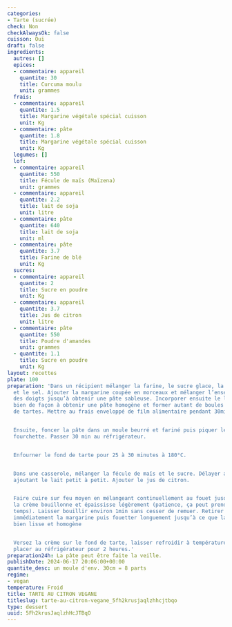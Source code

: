 ```yaml
---
categories:
- Tarte (sucrée)
check: Non
checkAlwaysOk: false
cuisson: Oui
draft: false
ingredients:
  autres: []
  epices:
  - commentaire: appareil
    quantite: 30
    title: Curcuma moulu
    unit: grammes
  frais:
  - commentaire: appareil
    quantite: 1.5
    title: Margarine végétale spécial cuisson
    unit: Kg
  - commentaire: pâte
    quantite: 1.8
    title: Margarine végétale spécial cuisson
    unit: Kg
  legumes: []
  lof:
  - commentaire: appareil
    quantite: 550
    title: Fécule de maïs (Maïzena)
    unit: grammes
  - commentaire: appareil
    quantite: 2.2
    title: lait de soja
    unit: litre
  - commentaire: pâte
    quantite: 640
    title: lait de soja
    unit: ml
  - commentaire: pâte
    quantite: 3.7
    title: Farine de blé
    unit: Kg
  sucres:
  - commentaire: appareil
    quantite: 2
    title: Sucre en poudre
    unit: Kg
  - commentaire: appareil
    quantite: 3.7
    title: Jus de citron
    unit: litre
  - commentaire: pâte
    quantite: 550
    title: Poudre d'amandes
    unit: grammes
  - quantite: 1.1
    title: Sucre en poudre
    unit: Kg
layout: recettes
plate: 100
preparation: 'Dans un récipient mélanger la farine, le sucre glace, la poudre d’amandes
  et le sel. Ajouter la margarine coupée en morceaux et mélanger l’ensemble du bout
  des doigts jusqu’à obtenir une pâte sableuse. Incorporer ensuite le lait et mélanger
  bien de façon à obtenir une pâte homogène et former autant de boules qu''il ne faut
  de tartes. Mettre au frais enveloppé de film alimentaire pendant 30min.


  Ensuite, foncer la pâte dans un moule beurré et fariné puis piquer le fond à la
  fourchette. Passer 30 min au réfrigérateur.


  Enfourner le fond de tarte pour 25 à 30 minutes à 180°C.


  Dans une casserole, mélanger la fécule de maïs et le sucre. Délayer au fouet en
  ajoutant le lait petit à petit. Ajouter le jus de citron.


  Faire cuire sur feu moyen en mélangeant continuellement au fouet jusqu’à ce que
  la crème bouillonne et épaississe légèrement (patience, ça peut prendre un peu de
  temps). Laisser bouillir environ 1min sans cesser de remuer. Retirer du feu, ajouter
  immédiatement la margarine puis fouetter longuement jusqu’à ce que la crème soit
  bien lisse et homogène


  Versez la crème sur le fond de tarte, laisser refroidir à température ambiante puis
  placer au réfrigérateur pour 2 heures.'
preparation24h: La pâte peut être faite la veille.
publishDate: 2024-06-17 20:06:00+00:00
quantite_desc: un moule d'env. 30cm = 8 parts
regime:
- vegan
temperature: Froid
title: TARTE AU CITRON VEGANE
titleslug: tarte-au-citron-vegane_5fh2krusjaqlzhhcjtbqo
type: dessert
uuid: 5Fh2krusJaqlzhHcJTBqO
---
```

